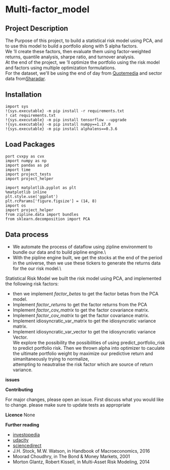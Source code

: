 # **Multi-factor_model**

## **Project Description**

The Purpose of this project, to build a statistical risk model using PCA, and to use this model to build a portfolio along with 5 alpha factors.\
We ’ll create these factors, then evaluate them using factor-weighted returns, quantile analysis, sharpe ratio, and turnover analysis.\
At the end of the project, we ’ll optimize the portfolio using the risk model and factors using multiple optimization formulations.\
For the dataset, we'll be using the end of day from [Quotemedia](https://www.quotemedia.com) and sector data from[Sharadar](https://www.quandl.com/publishers/SHARADAR).


## **Installation**
```
import sys
!{sys.executable} -m pip install -r requirements.txt
! cat requirements.txt
!{sys.executable} -m pip install tensorflow --upgrade
!{sys.executable} -m pip install numpy==1.17.0
!{sys.executable} -m pip install alphalens==0.3.6 

```
## **Load Packages**
```
port cvxpy as cvx
import numpy as np
import pandas as pd
import time
import project_tests
import project_helper

import matplotlib.pyplot as plt
%matplotlib inline
plt.style.use('ggplot')
plt.rcParams['figure.figsize'] = (14, 8)
import os
import project_helper
from zipline.data import bundles
from sklearn.decomposition import PCA

```

## **Data process**
- We automate the process of dataflow using zipline environment to bundle our data and to  build pipline engine.\
- With the pipline engine built, we get the stocks at the end of the period in the universe, then we use these tickers to generate the returns data for the our risk model.\

Statistical Risk Model
we built the risk model using PCA,  and implemented the following risk factors:
- then we implement _factor_betas_ to get the factor betas from the PCA model.
- Implement _factor_returns_ to get the factor returns from the PCA 
- Implement _factor_cov_matrix_ to get the factor covariance matrix.
- Implement _factor_cov_matrix_ to get the factor covariance matrix.
- Implement idiosyncratic_var_matrix to get the idiosyncratic variance matrix.
- Implement idiosyncratic_var_vector to get the idiosyncratic variance Vector.\
 We explore the possibility the possibilities of using predict_portfolio_risk to predict portfolio risk.
 Then we thrown alpha into optimizer to caculate the ultimate portfolio weight by maximize our predictive return and simanltaneously trying to normalize,\
 attempting to neautralise the risk factor which are source of return variance.

**issues**


**Contributing**

For major changes, please open an issue. First discuss what you would like to change.
please make sure to update tests as appropriate

**Licence**
None



**Further reading**
- [investopedia](https://www.investopedia.com/terms/m/multifactor-model.asp)
- [udacity](https://udacity.com/nanodegrees/)
- [sciencedirect](https://www.sciencedirect.com/topics/social-sciences/factor-model)
- J.H. Stock, M.W. Watson, in Handbook of Macroeconomics, 2016
- Moorad Choudhry, in The Bond & Money Markets, 2001
- Morton Glantz, Robert Kissell, in Multi-Asset Risk Modeling, 2014



